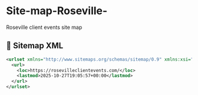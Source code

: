 # Site-map-Roseville-

Roseville client events site map

## 📄 Sitemap XML

```xml
<urlset xmlns="http://www.sitemaps.org/schemas/sitemap/0.9" xmlns:xsi="http://www.w3.org/2001/XMLSchema-instance" xsi:schemaLocation="http://www.sitemaps.org/schemas/sitemap/0.9 http://www.sitemaps.org/schemas/sitemap/0.9/sitemap.xsd">
  <url>
    <loc>https://rosevilleclientevents.com/</loc>
    <lastmod>2025-10-27T19:05:57+00:00</lastmod>
  </url>
</urlset>
